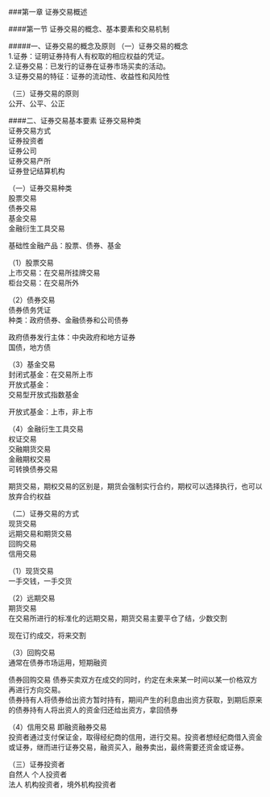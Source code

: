 ###第一章 证券交易概述

####第一节 证券交易的概念、基本要素和交易机制

#####一、证券交易的概念及原则
（一）证券交易的概念<br/>
1.证券：证明证券持有人有权取的相应权益的凭证。<br/>
2.证券交易：已发行的证券在证券市场买卖的活动。<br/>
3.证券交易的特征：证券的流动性、收益性和风险性<br/>

（三）证券交易的原则<br/>
公开、公平、公正<br/>

####二、证券交易基本要素
证券交易种类<br/>
证券交易方式<br/>
证券投资者<br/>
证券公司<br/>
证券交易产所<br/>
证券登记结算机构<br/>

（一）证券交易种类<br/>
股票交易<br/>
债券交易<br/>
基金交易<br/>
金融衍生工具交易<br/>

基础性金融产品：股票、债券、基金<br/>

（1）股票交易<br/>
上市交易：在交易所挂牌交易<br/>
柜台交易：在交易所外<br/>

（2）债券交易<br/>
债券债务凭证<br/>
种类：政府债券、金融债券和公司债券<br/>

政府债券发行主体：中央政府和地方证券<br/>
国债，地方债


（3）基金交易<br/>
封闭式基金：在交易所上市<br/>
开放式基金：<br/>
交易型开放式指数基金<br/>

开放式基金：上市，非上市<br/>

（4）金融衍生工具交易<br/>
权证交易<br/>
交融期货交易<br/>
金融期权交易<br/>
可转换债券交易<br/>

期货交易，期权交易的区别是，期货会强制实行合约，期权可以选择执行，也可以放弃合约权益<br/>

（二）证券交易的方式<br/>
现货交易<br/>
远期交易和期货交易<br/>
回购交易<br/>
信用交易<br/>

（1）现货交易<br/>
一手交钱，一手交货<br/>

（2）远期交易<br/>
期货交易<br/>
在交易所进行的标准化的远期交易，期货交易主要平仓了结，少数交割<br/>

现在订约成交，将来交割<br/>

（3）回购交易<br/>
通常在债券市场运用，短期融资<br/>

债券回购交易 债券买卖双方在成交的同时，约定在未来某一时间以某一价格双方再进行方向交易。<br/>
债券持有人将债券给出资方暂时持有，期间产生的利息由出资方获取，到期后原来的债券持有人将出资人的资金归还给出资方，拿回债券<br/>

（4）信用交易
即融资融券交易<br/>
投资者通过支付保证金，取得经纪商的信用，进行交易。投资者想经纪商借入资金或证券，继而进行证券交易，融资买入，融券卖出，最终需要还资金或证券。<br/>

（三）证券投资者<br/>
自然人 个人投资者<br/>
法人 机构投资者，境外机构投资者<br/>









